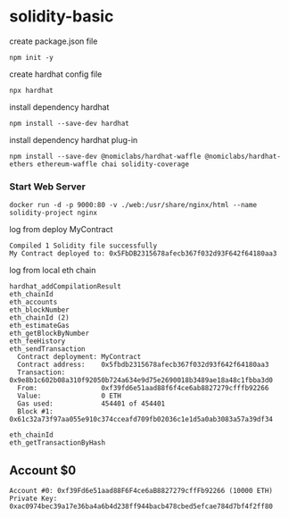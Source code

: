 # solidity-basic

create package.json file
```
npm init -y
```

create hardhat config file
```
npx hardhat
```

install dependency hardhat
```
npm install --save-dev hardhat
```

install dependency hardhat plug-in
```
npm install --save-dev @nomiclabs/hardhat-waffle @nomiclabs/hardhat-ethers ethereum-waffle chai solidity-coverage
```

### Start Web Server
```
docker run -d -p 9000:80 -v ./web:/usr/share/nginx/html --name solidity-project nginx
```


log from deploy MyContract
```
Compiled 1 Solidity file successfully
My Contract deployed to: 0x5FbDB2315678afecb367f032d93F642f64180aa3
```

log from local eth chain
```
hardhat_addCompilationResult
eth_chainId
eth_accounts
eth_blockNumber
eth_chainId (2)
eth_estimateGas
eth_getBlockByNumber
eth_feeHistory
eth_sendTransaction
  Contract deployment: MyContract
  Contract address:    0x5fbdb2315678afecb367f032d93f642f64180aa3
  Transaction:         0x9e8b1c602b08a310f92050b724a634e9d75e2690018b3489ae18a48c1fbba3d0
  From:                0xf39fd6e51aad88f6f4ce6ab8827279cfffb92266
  Value:               0 ETH
  Gas used:            454401 of 454401
  Block #1:            0x61c32a73f97aa055e910c374cceafd709fb02036c1e1d5a0ab3083a57a39df34

eth_chainId
eth_getTransactionByHash
```

## Account $0
```
Account #0: 0xf39Fd6e51aad88F6F4ce6aB8827279cffFb92266 (10000 ETH)
Private Key: 0xac0974bec39a17e36ba4a6b4d238ff944bacb478cbed5efcae784d7bf4f2ff80
```